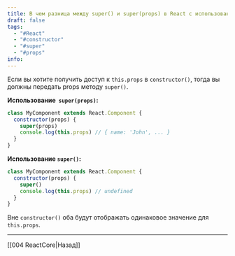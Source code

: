 ```yaml
---
title: В чем разница между super() и super(props) в React с использованием классов ES6?
draft: false
tags:
  - "#React"
  - "#constructor"
  - "#super"
  - "#props"
info:
---
```

Если вы хотите получить доступ к `this.props` в `constructor()`, тогда вы должны передать props методу `super()`.

**Использование  `super(props)`:**

```js
class MyComponent extends React.Component {
  constructor(props) {
    super(props)
    console.log(this.props) // { name: 'John', ... }
  }
}
```

**Использование `super()`:**

```js
class MyComponent extends React.Component {
  constructor(props) {
    super()
    console.log(this.props) // undefined
  }
}
```

Вне `constructor()` оба будут отображать одинаковое значение для `this.props`.

---

[[004 ReactCore|Назад]]